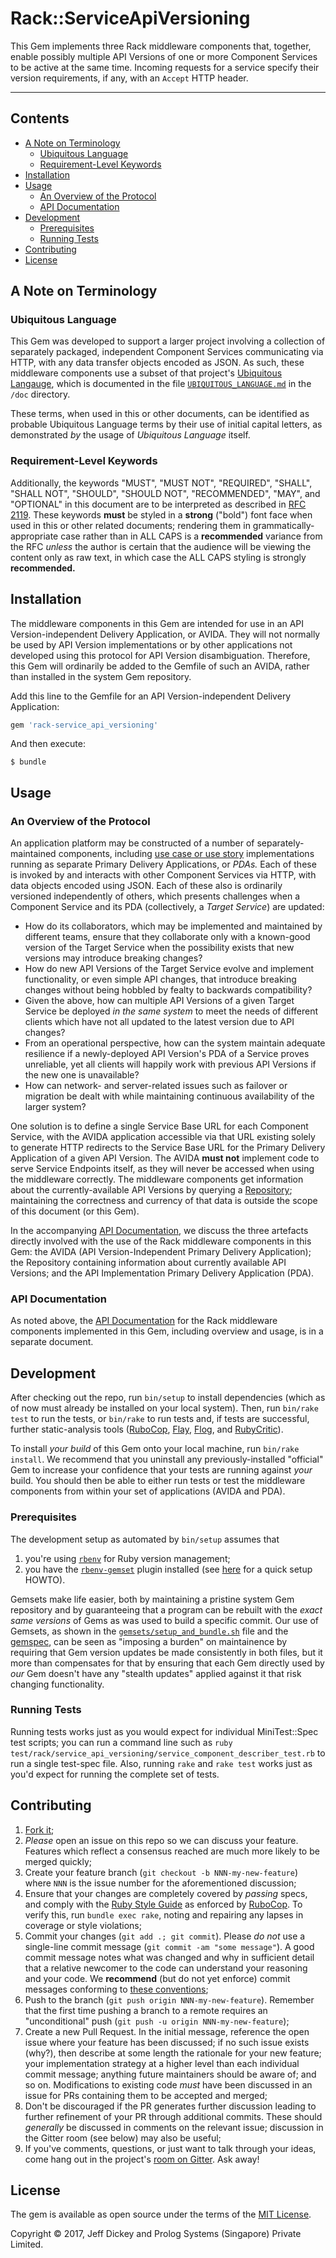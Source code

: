 <h1>Rack::ServiceApiVersioning</h1>

This Gem implements three Rack middleware components that, together, enable possibly multiple API Versions of one or more Component Services to be active at the same time. Incoming requests for a service specify their version requirements, if any, with an `Accept` HTTP header.

----

## Contents

- [A Note on Terminology](#a-note-on-terminology)
  * [Ubiquitous Language](#ubiquitous-language)
  * [Requirement-Level Keywords](#requirement-level-keywords)
- [Installation](#installation)
- [Usage](#usage)
  * [An Overview of the Protocol](#an-overview-of-the-protocol)
  * [API Documentation](#api-documentation)
- [Development](#development)
  * [Prerequisites](#prerequisites)
  * [Running Tests](#running-tests)
- [Contributing](#contributing)
- [License](#license)

## A Note on Terminology

### Ubiquitous Language

This Gem was developed to support a larger project involving a collection of separately packaged, independent Component Services communicating via HTTP, with any data transfer objects encoded as JSON. As such, these middleware components use a subset of that project's [Ubiquitous Langauge](https://martinfowler.com/bliki/UbiquitousLanguage.html), which is documented in the file [`UBIQUITOUS_LANGUAGE.md`](https://github.com/jdickey/rack-service_api_versioning/blob/master/UBIQUITOUS_LANGUAGE.md) in the `/doc` directory.

These terms, when used in this or other documents, can be identified as probable Ubiquitous Language terms by their use of initial capital letters, as demonstrated *by* the usage of *Ubiquitous Language* itself.

### Requirement-Level Keywords

Additionally, the keywords "MUST", "MUST NOT", "REQUIRED", "SHALL", "SHALL NOT", "SHOULD", "SHOULD NOT", "RECOMMENDED",  "MAY", and "OPTIONAL" in this document are to be interpreted as described in [RFC 2119](https://tools.ietf.org/html/rfc2119). These keywords **must** be styled in a **strong** ("bold") font face when used in this or other related documents; rendering them in grammatically-appropriate case rather than in ALL CAPS is a **recommended** variance from the RFC *unless* the author is certain that the audience will be viewing the content only as raw text, in which case the ALL CAPS styling is strongly **recommended.**

## Installation

The middleware components in this Gem are intended for use in an API Version-independent Delivery Application, or AVIDA. They will not normally be used by API Version implementations or by other applications not developed using this protocol for API Version disambiguation. Therefore, this Gem will ordinarily be added to the Gemfile of such an AVIDA, rather than installed in the system Gem repository.

Add this line to the Gemfile for an API Version-independent Delivery Application:

```ruby
gem 'rack-service_api_versioning'
```

And then execute:

    $ bundle

## Usage

### An Overview of the Protocol

An application platform may be constructed of a number of separately-maintained components, including [use case or use story](https://martinfowler.com/bliki/UseCasesAndStories.html) implementations running as separate Primary Delivery Applications, or *PDAs.* Each of these is invoked by and interacts with other Component Services via HTTP, with data objects encoded using JSON. Each of these also is ordinarily versioned independently of others, which presents challenges when a Component Service and its PDA (collectively, a *Target Service*) are updated:

* How do its collaborators, which may be implemented and maintained by different teams, ensure that they collaborate only with a known-good version of the Target Service when the possibility exists that new versions may introduce breaking changes?
* How do new API Versions of the Target Service evolve and implement functionality, or even simple API changes, that introduce breaking changes without being hobbled by fealty to backwards compatibility?
* Given the above, how can multiple API Versions of a given Target Service be deployed *in the same system* to meet the needs of different clients which have not all updated to the latest version due to API changes?
* From an operational perspective, how can the system maintain adequate resilience if a newly-deployed API Version's PDA of a Service proves unreliable, yet all clients will happily work with previous API Versions if the new one is unavailable?
* How can network- and server-related issues such as failover or migration be dealt with while maintaining continuous availability of the larger system?

One solution is to define a single Service Base URL for each Component Service, with the AVIDA application accessible via that URL existing solely to generate HTTP redirects to the Service Base URL for the Primary Delivery Application of a given API Version. The AVIDA **must not** implement code to serve Service Endpoints itself, as they will never be accessed when using the middleware correctly. The middleware components get information about the currently-available API Versions by querying a [Repository](#the-repository); maintaining the correctness and currency of that data is outside the scope of this document (or this Gem).

In the accompanying [API Documentation](https://github.com/jdickey/rack-service_api_versioning/doc/API-DOCUMENTATION.md), we discuss the three artefacts directly involved with the use of the Rack middleware components in this Gem: the AVIDA (API Version-Independent Primary Delivery Application); the Repository containing information about currently available API Versions; and the API Implementation Primary Delivery Application (PDA).

### API Documentation

As noted above, the [API Documentation](https://github.com/jdickey/rack-service_api_versioning/doc/API-DOCUMENTATION.md) for the Rack middleware components implemented in this Gem, including overview and usage, is in a separate document.

## Development

After checking out the repo, run `bin/setup` to install dependencies (which as of now must already be in­stalled on your local system). Then, run `bin/rake test` to run the tests, or `bin/rake` to run tests and, if tests are successful, further static-analysis tools ([RuboCop](https://github.com/bbatsov/rubocop), [Flay](https://github.com/seattlerb/flay), [Flog](https://github.com/seattlerb/flog), and [RubyCritic](https://github.com/whitesmith/rubycritic)).

To install *your build* of this Gem onto your local machine, run `bin/rake install`. We recom­mend that you uninstall any previously-installed "official" Gem to increase your confi­dence that your tests are running against *your* build. You should then be able to either run tests or test the middleware components from within your set of applications (AVIDA and PDA).

### Prerequisites

The development setup as automated by `bin/setup` assumes that

1. you're using [`rbenv`](https://github.com/rbenv/rbenv) for Ruby version management;
2. you have the [`rbenv-gemset`](https://github.com/jf/rbenv-gemset) plugin installed (see [here](https://gist.github.com/MicahElliott/2407918) for a quick setup HOWTO).

Gemsets make life easier, both by maintaining a pristine system Gem repository and by guaranteeing that a program can be rebuilt with the *exact same versions* of Gems as was used to build a specific commit. Our use of Gemsets, as shown in the [`gemsets/setup_and_bundle.sh`](https://github.com/jdickey/rack-service_api_versioning/tree/master/gemsets/setup_and_bundle.sh) file and the [gemspec](https://github.com/jdickey/rack-service_api_versioning/tree/master/rack-service_api_versioning.gemspec), can be seen as "imposing a burden" on maintainence by requiring that Gem version updates be made consistently in both files, but it more than compensates for that by ensuring that each Gem directly used by *our* Gem doesn't have any "stealth updates" applied against it that risk changing functionality.

### Running Tests

Running tests works just as you would expect for individual MiniTest::Spec test scripts; you can run a command line such as `ruby test/rack/service_api_versioning/service_component_describer_test.rb` to run a single test-spec file. Also, running `rake` and `rake test` works just as you'd expect for running the complete set of tests.

## Contributing

1. [Fork it](https://github.com/jdickey/rack-service_api_versioning/fork);
1. *Please* open an issue on this repo so we can discuss your feature. Features which reflect a consensus reached are much more likely to be merged quickly;
1. Create your feature branch (`git checkout -b NNN-my-new-feature`) where `NNN` is the issue number for the aforementioned discussion;
1. Ensure that your changes are completely covered by *passing* specs, and comply with the [Ruby Style Guide](https://github.com/bbatsov/ruby-style-guide) as enforced by [RuboCop](https://github.com/bbatsov/rubocop). To verify this, run `bundle exec rake`, noting and repairing any lapses in coverage or style violations;
1. Commit your changes (`git add .; git commit`). Please *do not* use a single-line commit message (`git commit -am "some message"`). A good commit message notes what was changed and why in sufficient detail that a relative newcomer to the code can understand your reasoning and your code. We **recommend** (but do not yet enforce) commit messages conforming to [these conventions](http://karma-runner.github.io/1.0/dev/git-commit-msg.html);
1. Push to the branch (`git push origin NNN-my-new-feature`). Remember that the first time pushing a branch to a remote requires an "unconditional" push (`git push -u origin NNN-my-new-feature`);
1. Create a new Pull Request. In the initial message, reference the open issue where your feature has been discussed; if no such issue exists (why?), then describe at some length the rationale for your new feature; your implementation strategy at a higher level than each individual commit message; anything future maintainers should be aware of; and so on. Modifications to existing code *must* have been discussed in an issue for PRs containing them to be accepted and merged;
1. Don't be discouraged if the PR generates further discussion leading to further refinement of your PR through additional commits. These should *generally* be discussed in comments on the relevant issue; discussion in the Gitter room (see below) may also be useful;
1. If you've comments, questions, or just want to talk through your ideas, come hang out in the project's [room on Gitter](https://gitter.im/rack-service_api_versioning). Ask away!

## License

The gem is available as open source under the terms of the [MIT License](http://opensource.org/licenses/MIT).

Copyright &copy; 2017, Jeff Dickey and Prolog Systems (Singapore) Private Limited.
